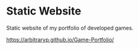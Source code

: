 # Static Website
Static website of my portfolio of developed games.

https://arbitraryp.github.io/Game-Portfolio/


